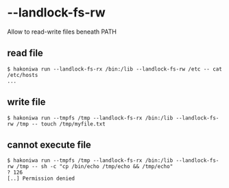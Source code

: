 # --landlock-fs-rw

Allow to read-write files beneath PATH

## read file

```console
$ hakoniwa run --landlock-fs-rx /bin:/lib --landlock-fs-rw /etc -- cat /etc/hosts
...

```

## write file

```console
$ hakoniwa run --tmpfs /tmp --landlock-fs-rx /bin:/lib --landlock-fs-rw /tmp -- touch /tmp/myfile.txt

```

## cannot execute file

```console
$ hakoniwa run --tmpfs /tmp --landlock-fs-rx /bin:/lib --landlock-fs-rw /tmp -- sh -c "cp /bin/echo /tmp/echo && /tmp/echo"
? 126
[..] Permission denied

```
